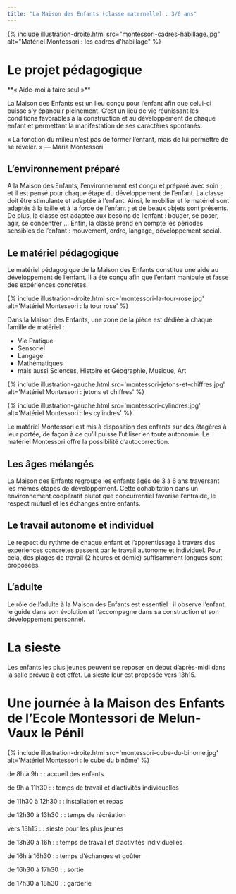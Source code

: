 ```yaml
---
title: "La Maison des Enfants (classe maternelle) : 3/6 ans"
---
```


{% include illustration-droite.html src="montessori-cadres-habillage.jpg" alt="Matériel Montessori : les cadres d'habillage" %}

# Le projet pédagogique

<p class="rose centre">
**« Aide-moi à faire seul »**
</p>

La Maison des Enfants est un lieu conçu pour l’enfant afin que celui-ci puisse s’y épanouir pleinement.
C’est un <span class="rose">lieu de vie</span> réunissant les conditions favorables à la construction et au développement de chaque enfant et permettant la manifestation de ses caractères spontanés.

<p class="rose">
« La fonction du milieu n’est pas de former l’enfant, mais de lui permettre de se révéler. » — Maria Montessori
</p>

## L’environnement préparé

A la Maison des Enfants, l’environnement est conçu et préparé avec soin ; et il est pensé pour chaque étape du développement de l’enfant.
La classe doit être stimulante et adaptée à l’enfant.  Ainsi,  le mobilier et le matériel sont adaptés à la taille et à la force de l’enfant ; et de beaux objets sont présents.
De plus, la classe est adaptée aux besoins de l’enfant : bouger, se poser, agir, se concentrer …
Enfin, la classe prend en compte les périodes sensibles de l’enfant : mouvement, ordre, langage, développement social.

## Le matériel pédagogique

Le matériel pédagogique de la Maison des Enfants constitue une aide au développement de l’enfant. Il a été conçu afin que l’enfant manipule et fasse des expériences concrètes.

{% include illustration-droite.html src='montessori-la-tour-rose.jpg' alt='Matériel Montessori : la tour rose' %}

Dans la Maison des Enfants, une zone de la pièce est dédiée à chaque famille de matériel :
-  Vie Pratique
-  Sensoriel
-  Langage
-  Mathématiques
-  mais aussi Sciences, Histoire et Géographie, Musique, Art

{% include illustration-gauche.html src='montessori-jetons-et-chiffres.jpg' alt='Matériel Montessori : jetons et chiffres' %}

{% include illustration-gauche.html src='montessori-cylindres.jpg' alt='Matériel Montessori : les cylindres' %}

<div class="clearfix"></div>

Le matériel Montessori est mis à disposition des enfants sur des étagères à leur portée, de façon à ce qu’il puisse l’utiliser en toute autonomie. Le matériel Montessori offre la possibilité d’autocorrection.

## Les âges mélangés

La Maison des Enfants regroupe les enfants âgés de 3 à 6 ans traversant les mêmes étapes de développement. Cette cohabitation dans un environnement coopératif plutôt que concurrentiel favorise l’entraide, le respect mutuel et les échanges entre enfants.

## Le travail autonome et individuel

Le respect du rythme de chaque enfant et l’apprentissage à travers des expériences concrètes passent par le travail autonome et individuel. Pour cela, des plages de travail (2 heures et demie) suffisamment longues sont proposées.

## L’adulte

Le rôle de l’adulte à la Maison des Enfants est essentiel : il observe l’enfant, le guide dans son évolution et l’accompagne dans sa construction et son développement personnel.

# La sieste

Les enfants les plus jeunes peuvent se reposer en début d’après-midi dans la salle prévue à cet effet. La sieste leur est proposée vers 13h15.

# Une journée à la Maison des Enfants de l’Ecole Montessori de Melun-Vaux le Pénil

{% include illustration-droite.html src='montessori-cube-du-binome.jpg' alt='Matériel Montessori : le cube du binôme' %}

de 8h à 9h :
: accueil des enfants

de 9h à 11h30 :
: temps de travail et d’activités individuelles

de 11h30 à 12h30 :
: installation et repas

de 12h30 à 13h30 :
: temps de récréation

vers 13h15 :
: sieste pour les plus jeunes

de 13h30 à 16h :
: temps de travail et d’activités individuelles

de 16h à 16h30 :
: temps d’échanges et goûter

de 16h30 à 17h30 :
: sortie

de 17h30 à 18h30 :
: garderie
